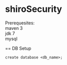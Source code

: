 shiroSecurity
=============

Prerequesites:  
maven 3  
jdk 7  
mysql 

== DB Setup

    create database <db_name>;
    
    


